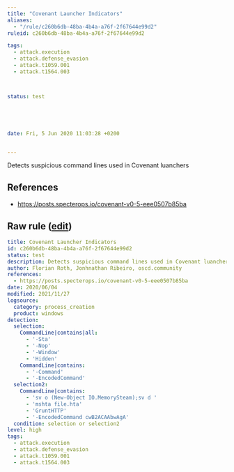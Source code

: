 ```yaml
---
title: "Covenant Launcher Indicators"
aliases:
  - "/rule/c260b6db-48ba-4b4a-a76f-2f67644e99d2"
ruleid: c260b6db-48ba-4b4a-a76f-2f67644e99d2

tags:
  - attack.execution
  - attack.defense_evasion
  - attack.t1059.001
  - attack.t1564.003



status: test





date: Fri, 5 Jun 2020 11:03:28 +0200


---
```


Detects suspicious command lines used in Covenant luanchers

<!--more-->




## References

* https://posts.specterops.io/covenant-v0-5-eee0507b85ba


## Raw rule ([edit](https://github.com/SigmaHQ/sigma/edit/master/rules/windows/process_creation/proc_creation_win_susp_covenant.yml))
```yaml
title: Covenant Launcher Indicators
id: c260b6db-48ba-4b4a-a76f-2f67644e99d2
status: test
description: Detects suspicious command lines used in Covenant luanchers
author: Florian Roth, Jonhnathan Ribeiro, oscd.community
references:
  - https://posts.specterops.io/covenant-v0-5-eee0507b85ba
date: 2020/06/04
modified: 2021/11/27
logsource:
  category: process_creation
  product: windows
detection:
  selection:
    CommandLine|contains|all:
      - '-Sta'
      - '-Nop'
      - '-Window'
      - 'Hidden'
    CommandLine|contains:
      - '-Command'
      - '-EncodedCommand'
  selection2:
    CommandLine|contains:
      - 'sv o (New-Object IO.MemorySteam);sv d '
      - 'mshta file.hta'
      - 'GruntHTTP'
      - '-EncodedCommand cwB2ACAAbwAgA'
  condition: selection or selection2
level: high
tags:
  - attack.execution
  - attack.defense_evasion
  - attack.t1059.001
  - attack.t1564.003
```

